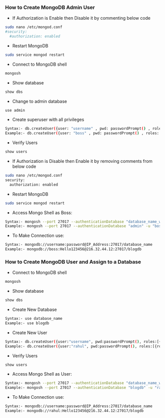### How to Create MongoDB Admin User
- If Authorization is Enable then Disable it by commenting below code
```sh
sudo nano /etc/mongod.conf
#security:
  #authorization: enabled
```
- Restart MongoDB
```sh
sudo service mongod restart
```
- Connect to MongoDB shell
```sh
mongosh
```
- Show database
```sh
show dbs
```
- Change to admin database
```sh
use admin
```
- Create superuser with all privileges
```sh
Syntax:- db.createUser({user: "username" , pwd: passwordPrompt() , roles: ["root"]})
Example:- db.createUser({user: "boss" , pwd: passwordPrompt() , roles: ["root"]})
```
- Verify Users
```sh
show users
```
- If Authorization is Disable then Enable it by removing comments from below code
```sh
sudo nano /etc/mongod.conf
security:
  authorization: enabled
```
- Restart MongoDB
```sh
sudo service mongod restart
```
- Access Mongo Shell as Boss:
```sh
Syntax:- mongosh --port 27017 --authenticationDatabase "database_name_where_user_stored" -u "username" -p "password"
Example:- mongosh --port 27017 --authenticationDatabase "admin" -u "boss" -p "Hello123456"
```
- To Make Connection use:
```sh
Syntax:- mongodb://username:password@IP_Address:27017/database_name
Example:- mongodb://boss:Hello123456@216.32.44.12:27017/blogdb
```

### How to Create MongoDB User and Assign to a Database
- Connect to MongoDB shell
```sh
mongosh
```
- Show database
```sh
show dbs
```
- Create New Database
```sh
Syntax:- use database_name
Example:- use blogdb
```
- Create New User
```sh
Syntax:- db.createUser({user:"username", pwd:passwordPrompt(), roles:[{role:"readWrite", db:"database_name"}]})
Example:- db.createUser({user:"rahul", pwd:passwordPrompt(), roles:[{role:"readWrite", db:"blogdb"}]})
```
- Verify Users
```sh
show users
```
- Access Mongo Shell as User:
```sh
Syntax:- mongosh --port 27017 --authenticationDatabase "database_name_where_user_stored" -u "username" -p "password"
Example:- mongosh --port 27017 --authenticationDatabase "blogdb" -u "rahul" -p "Hello123456"
```
- To Make Connection use:
```sh
Syntax:- mongodb://username:password@IP_Address:27017/database_name
Example:- mongodb://rahul:Hello123456@216.32.44.12:27017/blogdb
```
